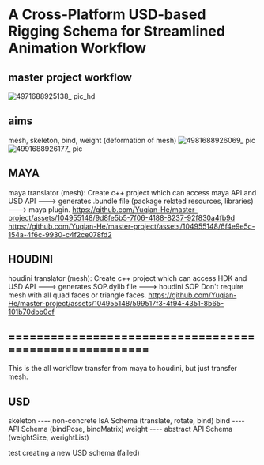 # A Cross-Platform USD-based Rigging Schema for Streamlined Animation Workflow
## master project workflow
![4971688925138_ pic_hd](https://github.com/Yuqian-He/master-project/assets/104955148/036f4db0-a106-4304-9a35-c47ecffd5d6c)
## aims
mesh, skeleton, bind, weight (deformation of mesh)
![4981688926069_ pic](https://github.com/Yuqian-He/master-project/assets/104955148/4f32c3c1-24a5-4329-a1a1-85c50fa41070)
![4991688926177_ pic](https://github.com/Yuqian-He/master-project/assets/104955148/6ba5dc8a-ab23-42d4-9bbd-10963835a839)
## MAYA
maya translator (mesh):
Create c++ project which can access maya API and USD API ---> generates .bundle file (package related resources, libraries) ---> maya plugin.
https://github.com/Yuqian-He/master-project/assets/104955148/9d8fe5b5-7f06-4188-8237-92f830a4fb9d
https://github.com/Yuqian-He/master-project/assets/104955148/6f4e9e5c-154a-4f6c-9930-c4f2ce078fd2

## HOUDINI
houdini translator (mesh):
Create c++ project which can access HDK and USD API ---> generates SOP.dylib file ---> houdini SOP
Don't require mesh with all quad faces or triangle faces.
https://github.com/Yuqian-He/master-project/assets/104955148/599517f3-4f94-4351-8b65-101b70dbb0cf

## =======================================================
This is the all workflow transfer from maya to houdini, but just transfer mesh.
## USD
skeleton ---- non-concrete IsA Schema (translate, rotate, bind)
bind ---- API Schema (bindPose, bindMatrix)
weight ---- abstract API Schema (weightSize, werightList)

test creating a new USD schema (failed) 








